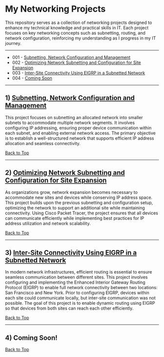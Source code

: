 <a name="top"></a>
# My Networking Projects
This repository serves as a collection of networking projects designed to enhance my technical knowledge and practical skills in IT. Each project focuses on key networking concepts such as subnetting, routing, and network configuration, reinforcing my understanding as I progress in my IT journey.

---

- 001 - [Subnetting, Network Configuration and Management](#1-subnetting-network-configuration-and-management)
- 002 - [Optimizing Network Subnetting and Configuration for Site Expansion](#2-optimizing-network-subnetting-and-configuration-for-site-expansion)
- 003 - [Inter-Site Connectivity Using EIGRP in a Subnetted Network](#3-inter-site-connectivity-using-eigrp-in-a-subnetted-network)
- 004 - [Coming Soon](#4-coming-soon)

---

## 1) [Subnetting, Network Configuration and Management](https://github.com/caxylive/Net_Projects/tree/main/projects/001%20-%20Subnetting%20Network%20Configuration%20and%20Management)
This project focuses on subnetting an allocated network into smaller subnets to accommodate multiple network segments. It involves configuring IP addressing, ensuring proper device communication within each subnet, and enabling external network access. The primary objective is to establish a well-structured network that supports efficient IP address allocation and seamless connectivity.

[Back to Top](#top)

---

## 2) [Optimizing Network Subnetting and Configuration for Site Expansion](https://github.com/caxylive/Net_Projects/tree/main/projects/002%20-%20Optimizing%20Network%20Subnetting%20and%20Configuration%20for%20Site%20Expansion)
As organizations grow, network expansion becomes necessary to accommodate new sites and devices while conserving IP address space. This project builds upon the previous subnetting and configuration setup, optimizing the network to support an additional site while maintaining connectivity. Using Cisco Packet Tracer, the project ensures that all devices can communicate efficiently while implementing best practices for IP address utilization and network scalability.

[Back to Top](#top)

---

## 3) [Inter-Site Connectivity Using EIGRP in a Subnetted Network](https://github.com/caxylive/Net_Projects/tree/main/projects/003%20-%20Inter-Site%20Connectivity%20Using%20EIGRP%20in%20a%20Subnetted%20Network)
In modern network infrastructures, efficient routing is essential to ensure seamless communication between different sites. This project involves configuring and implementing the Enhanced Interior Gateway Routing Protocol (EIGRP) to enable full network connectivity between two locations: San Francisco and New York. Prior to configuring EIGRP, devices within each site could communicate locally, but inter-site communication was not possible. The goal of this project is to enable dynamic routing using EIGRP so that devices from both sites can reach each other efficiently.

[Back to Top](#top)

---

## 4) Coming Soon!

[Back to Top](#top)
